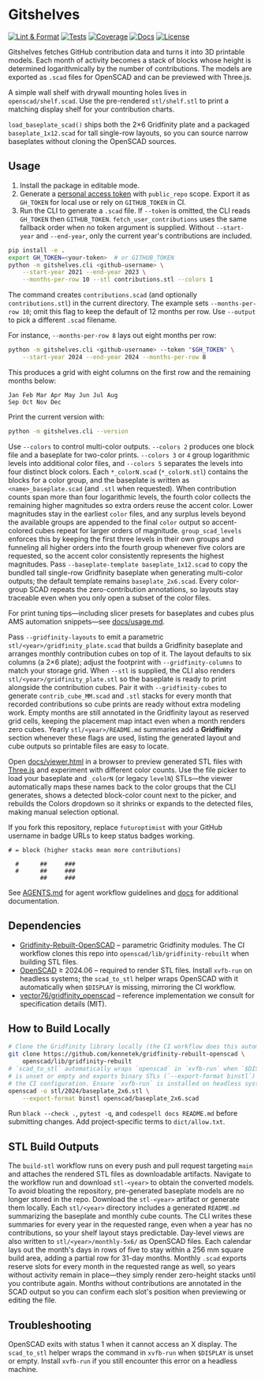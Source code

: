 # Gitshelves

[![Lint & Format](https://img.shields.io/github/actions/workflow/status/futuroptimist/gitshelves/.github/workflows/01-lint-format.yml?label=lint%20%26%20format)](https://github.com/futuroptimist/gitshelves/actions/workflows/01-lint-format.yml)
[![Tests](https://img.shields.io/github/actions/workflow/status/futuroptimist/gitshelves/.github/workflows/02-tests.yml?label=tests)](https://github.com/futuroptimist/gitshelves/actions/workflows/02-tests.yml)
[![Coverage](https://codecov.io/gh/futuroptimist/gitshelves/branch/main/graph/badge.svg)](https://codecov.io/gh/futuroptimist/gitshelves)
[![Docs](https://img.shields.io/github/actions/workflow/status/futuroptimist/gitshelves/.github/workflows/03-docs.yml?label=docs)](https://github.com/futuroptimist/gitshelves/actions/workflows/03-docs.yml)
[![License](https://img.shields.io/github/license/futuroptimist/gitshelves)](LICENSE)

Gitshelves fetches GitHub contribution data and turns it into 3D printable models. Each month of activity becomes a stack of blocks whose height is determined logarithmically by the number of contributions. The models are exported as `.scad` files for OpenSCAD and can be previewed with Three.js.

A simple wall shelf with drywall mounting holes lives in `openscad/shelf.scad`. Use the pre-rendered `stl/shelf.stl` to print a matching display shelf for your contribution charts.


`load_baseplate_scad()` ships both the 2×6 Gridfinity plate and a packaged `baseplate_1x12.scad` for tall single-row layouts, so
you can source narrow baseplates without cloning the OpenSCAD sources.

## Usage

1. Install the package in editable mode.
2. Generate a [personal access token][token-doc] with `public_repo` scope. Export
   it as `GH_TOKEN` for local use or rely on `GITHUB_TOKEN` in CI.
3. Run the CLI to generate a `.scad` file. If `--token` is omitted, the CLI reads
   `GH_TOKEN` then `GITHUB_TOKEN`. `fetch_user_contributions` uses the same
   fallback order when no token argument is supplied.
   Without `--start-year` and `--end-year`, only the current year's
   contributions are included.

[token-doc]: https://docs.github.com/en/authentication/keeping-your-account-and-data-secure/creating-a-personal-access-token

```bash
pip install -e .
export GH_TOKEN=<your-token>  # or GITHUB_TOKEN
python -m gitshelves.cli <github-username> \
    --start-year 2021 --end-year 2023 \
    --months-per-row 10 --stl contributions.stl --colors 1
```

The command creates `contributions.scad` (and optionally `contributions.stl`)
in the current directory. The example sets `--months-per-row 10`; omit this
flag to keep the default of 12 months per row. Use `--output` to pick a
different `.scad` filename.

For instance, `--months-per-row 8` lays out eight months per row:

```bash
python -m gitshelves.cli <github-username> --token "$GH_TOKEN" \
    --start-year 2024 --end-year 2024 --months-per-row 8
```

This produces a grid with eight columns on the first row and the remaining months below:

```
Jan Feb Mar Apr May Jun Jul Aug
Sep Oct Nov Dec
```

Print the current version with:

```bash
python -m gitshelves.cli --version
```

Use `--colors` to control multi-color outputs. `--colors 2` produces one block file and a baseplate for two-color prints. `--colors 3` or `4` group logarithmic levels into additional color files, and `--colors 5` separates the levels into four distinct block colors. Each `*_colorN.scad` (`*_colorN.stl`) contains the blocks for a color group, and the baseplate is written as `<name>_baseplate.scad` (and `.stl` when requested). When contribution counts span more than four logarithmic levels, the fourth color collects the remaining higher magnitudes so extra orders reuse the accent color.
Lower magnitudes stay in the earliest `color` files, and any surplus levels beyond the available
groups are appended to the final `color` output so accent-colored cubes repeat for larger orders of
magnitude. `group_scad_levels` enforces this by keeping the first three levels in their own groups and
funneling all higher orders into the fourth group whenever five colors are requested, so the accent
color consistently represents the highest magnitudes. Pass `--baseplate-template baseplate_1x12.scad`
to copy the bundled tall single-row Gridfinity baseplate when generating multi-color outputs; the
default template remains `baseplate_2x6.scad`. Every color-group SCAD repeats the zero-contribution
annotations, so layouts stay traceable even when you only open a subset of the color files.

For print tuning tips—including slicer presets for baseplates and cubes plus AMS
automation snippets—see [docs/usage.md](docs/usage.md).

Pass `--gridfinity-layouts` to emit a parametric `stl/<year>/gridfinity_plate.scad` that builds a
Gridfinity baseplate and arranges monthly contribution cubes on top of it. The layout defaults to six
columns (a 2×6 plate); adjust the footprint with `--gridfinity-columns` to match your storage grid.
When `--stl` is supplied, the CLI also renders `stl/<year>/gridfinity_plate.stl` so the baseplate is
ready to print alongside the contribution cubes. Pair it with `--gridfinity-cubes` to generate
`contrib_cube_MM.scad` and `.stl` stacks for every month that recorded contributions so cube prints are
ready without extra modeling work. Empty months are still annotated in the Gridfinity layout as reserved
grid cells, keeping the placement map intact even when a month renders zero cubes.
Yearly `stl/<year>/README.md` summaries add a **Gridfinity** section whenever these flags are used, listing
the generated layout and cube outputs so printable files are easy to locate.

Open [docs/viewer.html](docs/viewer.html) in a browser to preview generated STL files with
[Three.js](https://threejs.org/) and experiment with different color counts.
Use the file picker to load your baseplate and `_colorN` (or legacy `levelN`)
STLs—the viewer automatically maps these names back to the color groups that the CLI
generates, shows a detected block-color count next to the picker, and rebuilds the Colors
dropdown so it shrinks or expands to the detected files, making manual selection optional.

If you fork this repository, replace `futuroptimist` with your GitHub username in badge URLs to keep status badges working.

```
# = block (higher stacks mean more contributions)

  #      ##     ###
  #      ##     ###
         ##     ###
```

See [AGENTS.md](AGENTS.md) for agent workflow guidelines and
[docs](docs/index.md) for additional documentation.

## Dependencies

- [Gridfinity-Rebuilt-OpenSCAD](https://github.com/kennetek/gridfinity-rebuilt-openscad) –
  parametric Gridfinity modules. The CI workflow clones this repo into
  `openscad/lib/gridfinity-rebuilt` when building STL files.
- [OpenSCAD](https://openscad.org/) ≥ 2024.06 – required to render STL files. Install
  `xvfb-run` on headless systems; the `scad_to_stl` helper wraps OpenSCAD with it
  automatically when `$DISPLAY` is missing, mirroring the CI workflow.
- [vector76/gridfinity_openscad](https://github.com/vector76/gridfinity_openscad) – reference
  implementation we consult for specification details (MIT).

## How to Build Locally

```bash
# Clone the Gridfinity library locally (the CI workflow does this automatically)
git clone https://github.com/kennetek/gridfinity-rebuilt-openscad \
    openscad/lib/gridfinity-rebuilt
# `scad_to_stl` automatically wraps `openscad` in `xvfb-run` when `$DISPLAY`
# is unset or empty and exports binary STLs (`--export-format binstl`) to match
# the CI configuration. Ensure `xvfb-run` is installed on headless systems.
openscad -o stl/2024/baseplate_2x6.stl \
    --export-format binstl openscad/baseplate_2x6.scad
```

Run `black --check .`, `pytest -q`, and `codespell docs README.md` before submitting
changes. Add project-specific terms to `dict/allow.txt`.

## STL Build Outputs

The `build-stl` workflow runs on every push and pull request targeting `main`
and attaches the rendered STL files as downloadable artifacts. Navigate to the
workflow run and download `stl-<year>` to obtain the converted models.
To avoid bloating the repository, pre-generated baseplate models are no longer stored in the repo. Download the `stl-<year>` artifact or generate them locally.
Each `stl/<year>` directory includes a generated `README.md` summarizing the baseplate and monthly
cube counts. The CLI writes these summaries for every year in the requested range, even when a year
has no contributions, so your shelf layout stays predictable.
Day-level views are also written to `stl/<year>/monthly-5x6/` as OpenSCAD files. Each calendar lays
out the month's days in rows of five to stay within a 256 mm square build area, adding a partial row
for 31-day months.
Monthly `.scad` exports reserve slots for every month in the requested range as well, so years without
activity remain in place—they simply render zero-height stacks until you contribute again.
Months without contributions are annotated in the SCAD output so you can confirm each slot's
position when previewing or editing the file.
## Troubleshooting

OpenSCAD exits with status 1 when it cannot access an X display. The
`scad_to_stl` helper wraps the command in `xvfb-run` when `$DISPLAY` is
unset or empty. Install `xvfb-run` if you still encounter this error on a headless
machine.
